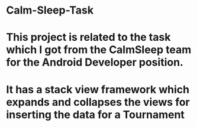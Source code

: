 # Calm-Sleep-Task
# This project is related to the task which I got from the CalmSleep team for the Android Developer position.
# It has a stack view framework which expands and collapses the views for inserting the data for a Tournament
